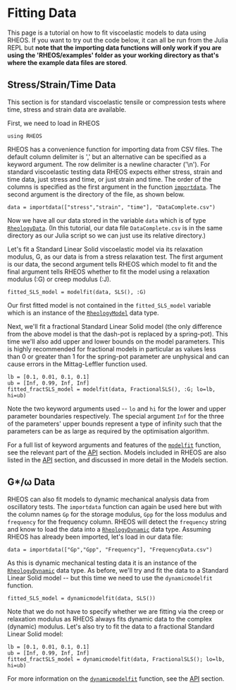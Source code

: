 # Fitting Data

This page is a tutorial on how to fit viscoelastic models to data using RHEOS. If you want to try out the code below, it can all be run from the Julia REPL but **note that the importing data functions will only work if you are using the 'RHEOS/examples' folder as your working directory as that's where the example data files are stored**.

## Stress/Strain/Time Data

This section is for standard viscoelastic tensile or compression tests where time, stress and strain data are available.

First, we need to load in RHEOS
```
using RHEOS
```
RHEOS has a convenience function for importing data from CSV files. The default column delimiter is ',' but an alternative can be specified as a keyword argument. The row delimiter is a newline character ('\n'). For standard viscoelastic testing data RHEOS expects either stress, strain and time data, just stress and time, or just strain and time. The order of the columns is specified as the first argument in the function [`importdata`](@ref). The second argument is the directory of the file, as shown below.
```
data = importdata(["stress","strain", "time"], "DataComplete.csv")
```
Now we have all our data stored in the variable `data` which is of type [`RheologyData`](@ref). (In this tutorial, our data file `DataComplete.csv` is in the same directory as our Julia script so we can just use its relative directory.)

Let's fit a Standard Linear Solid viscoelastic model via its relaxation modulus, G, as our data is from a stress relaxation test. The first argument is our data, the second argument tells RHEOS which model to fit and the final argument tells RHEOS whether to fit the model using a relaxation modulus (:G) or creep modulus (:J).
```
fitted_SLS_model = modelfit(data, SLS(), :G)
```
Our first fitted model is not contained in the `fitted_SLS_model` variable which is an instance of the [`RheologyModel`](@ref) data type.

Next, we'll fit a fractional Standard Linear Solid model (the only difference from the above model is that the dash-pot is replaced by a spring-pot). This time we'll also add upper and lower bounds on the model parameters. This is highly recommended for fractional models in particular as values less than 0 or greater than 1 for the spring-pot parameter are unphysical and can cause errors in the Mittag-Leffler function used.
```
lb = [0.1, 0.01, 0.1, 0.1]
ub = [Inf, 0.99, Inf, Inf]
fitted_fractSLS_model = modelfit(data, FractionalSLS(), :G; lo=lb, hi=ub)
```
Note the two keyword arguments used -- `lo` and `hi` for the lower and upper parameter boundaries respectively. The special argument `Inf` for the three of the parameters' upper bounds represent a type of infinity such that the parameters can be as large as required by the optimisation algorithm.

For a full list of keyword arguments and features of the [`modelfit`](@ref) function, see the relevant part of the [API](@ref) section. Models included in RHEOS are also listed in the [API](@ref) section, and discussed in more detail in the Models section.

## G*/ω Data

RHEOS can also fit models to dynamic mechanical analysis data from oscillatory tests. The `importdata` function can again be used here but with the column names `Gp` for the storage modulus, `Gpp` for the loss modulus and `frequency` for the frequency column. RHEOS will detect the `frequency` string and know to load the data into a [`RheologyDynamic`](@ref) data type. Assuming RHEOS has already been imported, let's load in our data file:
```
data = importdata(["Gp","Gpp", "Frequency"], "FrequencyData.csv")
```
As this is dynamic mechanical testing data it is an instance of the [`RheologyDynamic`](@ref) data type. As before, we'll try and fit the data to a Standard Linear Solid model -- but this time we need to use the `dynamicmodelfit` function.
```
fitted_SLS_model = dynamicmodelfit(data, SLS())
```
Note that we do not have to specify whether we are fitting via the creep or relaxation modulus as RHEOS always fits dynamic data to the complex (dynamic) modulus. Let's also try to fit the data to a fractional Standard Linear Solid model:
```
lb = [0.1, 0.01, 0.1, 0.1]
ub = [Inf, 0.99, Inf, Inf]
fitted_fractSLS_model = dynamicmodelfit(data, FractionalSLS(); lo=lb, hi=ub)
```
For more information on the [`dynamicmodelfit`](@ref) function, see the [API](@ref) section.
